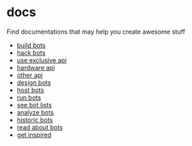 # docs
Find documentations that may help you create awesome stuff

* <a href="https://github.com/BotcampBerlin/docs/blob/master/APIs/buildBots.md">build bots</a>
* <a href="https://github.com/BotcampBerlin/docs/blob/master/APIs/hackBots.md">hack bots</a>
* <a href="https://github.com/BotcampBerlin/docs/tree/master/APIs/exclusiveAPI.md">use exclusive api</a>
* <a href="https://github.com/BotcampBerlin/docs/blob/master/APIs/hardwareAPI.md">hardware api</a>
* <a href="https://github.com/BotcampBerlin/docs/blob/master/APIs/otherAPI.md">other api</a>
* <a href="https://github.com/BotcampBerlin/docs/blob/master/APIs/designbots.md">design bots</a>
* <a href="https://github.com/BotcampBerlin/docs/blob/master/APIs/hostbots.md">host bots</a>
* <a href="https://github.com/BotcampBerlin/docs/blob/master/APIs/runBots.md">run bots</a>
* <a href="https://github.com/BotcampBerlin/docs/blob/master/APIs/botLists.md">see bot lists</a>
* <a href="https://github.com/BotcampBerlin/docs/blob/master/APIs/analyzeBots.md">analyze bots</a>
* <a href="https://github.com/BotcampBerlin/docs/blob/master/APIs/historicBots.md">historic bots</a>
* <a href="https://github.com/BotcampBerlin/docs/blob/master/APIs/readBots.md">read about bots</a>
* <a href="https://github.com/BotcampBerlin/docs/blob/master/APIs/getInspired.md">get inspired</a>


